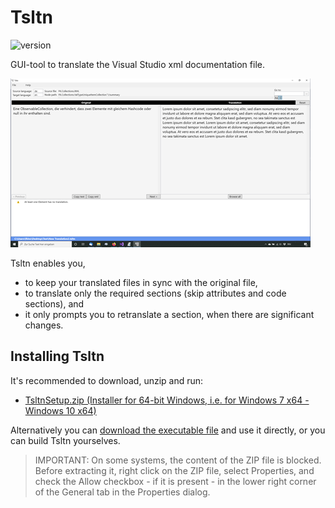# Tsltn
![version](https://img.shields.io/badge/version-1.4-blue)

GUI-tool to translate the Visual Studio xml documentation file.

![Screenshot](screenshot.png)

Tsltn enables you,
* to keep your translated files in sync with the original file,
* to translate only the required sections (skip attributes and code sections), and
* it only prompts you to retranslate a section, when there are significant changes.


## Installing Tsltn

It's recommended to download, unzip and run:

* [TsltnSetup.zip (Installer for 64-bit Windows, i.e. for Windows 7 x64 - Windows 10 x64)](./Tsltn/Installer/TsltnSetup.zip)

Alternatively you can [download the executable file](./Tsltn/Binaries/Tsltn.exe.zip) and use it directly, or you can 
build Tsltn yourselves.

> IMPORTANT: On some systems, the content of the ZIP file is blocked. Before extracting it, right click on the ZIP file, 
> select Properties, and check the Allow checkbox - if it is present - in the lower right corner of the General tab 
> in the Properties dialog.



